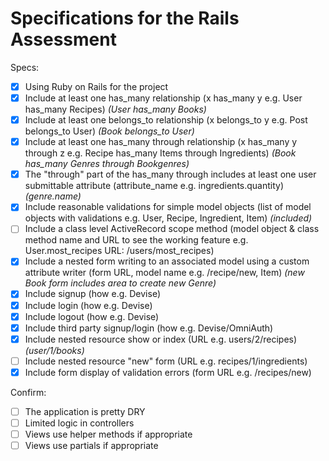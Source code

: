 # Specifications for the Rails Assessment

Specs:
- [x] Using Ruby on Rails for the project
- [x] Include at least one has_many relationship (x has_many y e.g. User has_many Recipes) *(User has_many Books)*
- [x] Include at least one belongs_to relationship (x belongs_to y e.g. Post belongs_to User) *(Book belongs_to User)*
- [x] Include at least one has_many through relationship (x has_many y through z e.g. Recipe has_many Items through Ingredients) *(Book has_many Genres through Bookgenres)*
- [x] The "through" part of the has_many through includes at least one user submittable attribute (attribute_name e.g. ingredients.quantity) *(genre.name)*
- [x] Include reasonable validations for simple model objects (list of model objects with validations e.g. User, Recipe, Ingredient, Item) *(included)*
- [ ] Include a class level ActiveRecord scope method (model object & class method name and URL to see the working feature e.g. User.most_recipes URL: /users/most_recipes)
- [x] Include a nested form writing to an associated model using a custom attribute writer (form URL, model name e.g. /recipe/new, Item) *(new Book form includes area to create new Genre)*
- [x] Include signup (how e.g. Devise)
- [x] Include login (how e.g. Devise)
- [x] Include logout (how e.g. Devise)
- [x] Include third party signup/login (how e.g. Devise/OmniAuth)
- [x] Include nested resource show or index (URL e.g. users/2/recipes) *(user/1/books)*
- [ ] Include nested resource "new" form (URL e.g. recipes/1/ingredients)
- [x] Include form display of validation errors (form URL e.g. /recipes/new)

Confirm:
- [ ] The application is pretty DRY
- [ ] Limited logic in controllers
- [ ] Views use helper methods if appropriate
- [ ] Views use partials if appropriate